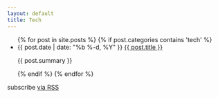 ```yaml
---
layout: default
title: Tech
---
```


<div class="home">

  <ul class="posts">
    {% for post in site.posts %}
      {% if post.categories contains 'tech' %}
        <li>
          <span class="post-date">{{ post.date | date: "%b %-d, %Y" }}</span>
          <a class="post-link" href="{{ post.url }}">{{ post.title }}</a>
          <p>{{ post.summary }}</p>
        </li>
      {% endif %}
    {% endfor %}
  </ul>

  <p class="rss-subscribe">subscribe <a href="/feed.xml">via RSS</a></p>

</div>

